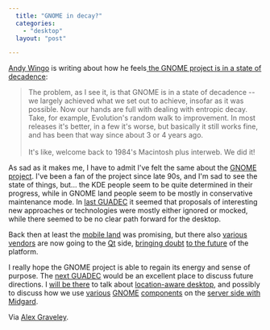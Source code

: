 ```yaml
---
  title: "GNOME in decay?"
  categories: 
    - "desktop"
  layout: "post"

---
```

<p>
<a href="http://wingolog.org/about/">Andy Wingo</a> is writing about how he feels<a href="http://wingolog.org/archives/2008/06/07/gnome-in-the-age-of-decadence"> the GNOME project is in a state of decadence</a>:
</p><blockquote>
The problem, as I see it, is that GNOME is in a state of decadence -- we largely achieved what we set out to achieve, insofar as it was possible. Now our hands are full with dealing with entropic decay. Take, for example, Evolution's random walk to improvement. In most releases it's better, in a few it's worse, but basically it still works fine, and has been that way since about 3 or 4 years ago.
<br /><br />It's like, welcome back to 1984's Macintosh plus interweb. We did it!
</blockquote><p>
As sad as it makes me, I have to admit I've felt the same about the <a href="http://www.gnome.org/">GNOME project</a>. I've been a fan of the project since late 90s, and I'm sad to see the state of things, but... the KDE people seem to be quite determined in their progress, while in GNOME land people seem to be mostly in conservative maintenance mode. In <a href="http://2007.guadec.org/">last GUADEC</a> it seemed that proposals of interesting new approaches or technologies were mostly either ignored or mocked, while there seemed to be no clear path forward for the desktop.
</p><p>
Back then at least the <a href="http://www.gnome.org/mobile/">mobile land</a> was promising, but there also <a href="http://wiki.openmoko.org/wiki/Main_Page">various</a> <a href="http://maemo.org/">vendors</a> are now going to the <a href="http://en.wikipedia.org/wiki/Qt_(toolkit)">Qt</a> side, <a href="http://www.osnews.com/story/19764/OpenMoko_Switches_from_GTK+_to_Qt">bringing doubt</a> <a href="http://blogs.gnome.org/bolsh/2008/05/29/olpc-openmoko-and-gnome-mobile/">to the future</a> of the platform.
</p><p>
I really hope the GNOME project is able to regain its energy and sense of purpose. The <a href="http://guadec.expectnation.com/public/content/main">next GUADEC</a> would be an excellent place to discuss future directions. I <a href="http://bergie.iki.fi/travels/istanbul-turkey-000/">will be there</a> to talk about <a href="http://bergie.iki.fi/blog/iphone-geoclue_and_making_mobile_devices_location-aware/">location-aware desktop</a>, and possibly to discuss how we use <a href="http://www.gtk.org/">various</a> <a href="http://www.gnome-db.org/">GNOME</a> <a href="http://www.freedesktop.org/wiki/Software/dbus">components</a> on the <a href="http://bergie.iki.fi/blog/midgard_2-more_than_just_php-more_than_just_cms/">server side with Midgard</a>.
</p><p>
Via <a href="http://www.beatniksoftware.com/blog/?p=95">Alex Graveley</a>.
</p>